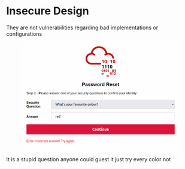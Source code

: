 # Insecure Design

They are not vulnerabilities regarding bad implementations or configurations

<figure><img src="../../../../../../.gitbook/assets/image (2).png" alt=""><figcaption></figcaption></figure>

It is a stupid question anyone could guest it just try every color not&#x20;
